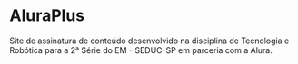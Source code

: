 # AluraPlus

Site de assinatura de conteúdo desenvolvido na disciplina de Tecnologia e Robótica para a 2ª Série do EM - SEDUC-SP em parceria com a Alura.
